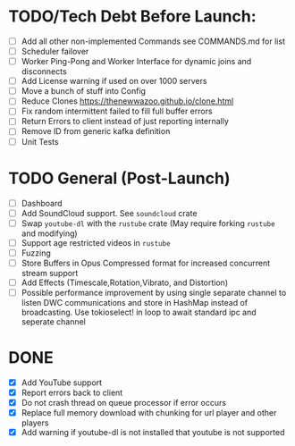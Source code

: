 # TODO/Tech Debt Before Launch:
- [ ] Add all other non-implemented Commands see COMMANDS.md for list
- [ ] Scheduler failover
- [ ] Worker Ping-Pong and Worker Interface for dynamic joins and disconnects
- [ ] Add License warning if used on over 1000 servers
- [ ] Move a bunch of stuff into Config
- [ ] Reduce Clones https://thenewwazoo.github.io/clone.html
- [ ] Fix random intermittent failed to fill full buffer errors
- [ ] Return Errors to client instead of just reporting internally
- [ ] Remove ID from generic kafka definition
- [ ] Unit Tests
# TODO General (Post-Launch)
- [ ] Dashboard
- [ ] Add SoundCloud support. See `soundcloud` crate
- [ ] Swap `youtube-dl` with the `rustube` crate (May require forking `rustube` and modifying)
- [ ] Support age restricted videos in `rustube`
- [ ] Fuzzing
- [ ] Store Buffers in Opus Compressed format for increased concurrent stream support
- [ ] Add Effects (Timescale,Rotation,Vibrato, and Distortion)
- [ ] Possible performance improvement by using single separate channel to listen DWC communications and store in HashMap instead of broadcasting. Use tokioselect! in loop to await standard ipc and seperate channel
# DONE
- [x] Add YouTube support
- [x] Report errors back to client
- [x] Do not crash thread on queue processor if error occurs
- [x] Replace full memory download with chunking for url player and other players
- [x] Add warning if youtube-dl is not installed that youtube is not supported